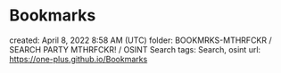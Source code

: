 # Bookmarks

created: April 8, 2022 8:58 AM (UTC)
folder: BOOKMRKS-MTHRFCKR / SEARCH PARTY MTHRFCKR! / OSINT Search
tags: Search, osint
url: https://one-plus.github.io/Bookmarks